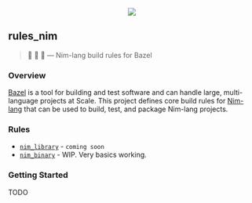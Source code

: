 <p align="center">
  <img src="/logo.png"/>
</p>

## rules_nim

> 👑 🌿 💚 — Nim-lang build rules for Bazel

### Overview

[Bazel](https://bazel.build/) is a tool for building and test software and can handle large, multi-language projects at Scale.
This project defines core build rules for [Nim-lang](https://nim-lang.org/) that can be used to build, test, and package Nim-lang projects.

### Rules

* [`nim_library`]() - `coming soon`
* [`nim_binary`]() - WIP. Very basics working.

### Getting Started

TODO
